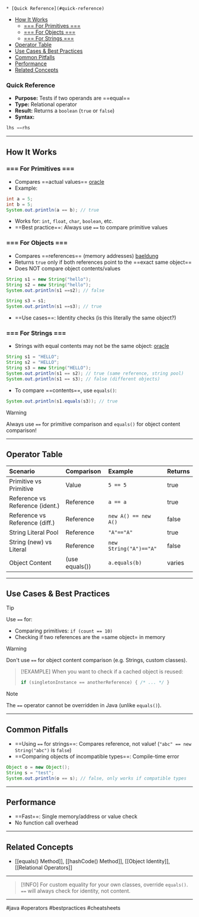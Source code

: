 
<!-- TOC -->
    * [Quick Reference](#quick-reference)
  * [How It Works](#how-it-works)
    * [=== For Primitives ===](#-for-primitives-)
    * [=== For Objects ===](#-for-objects-)
    * [=== For Strings ===](#-for-strings-)
  * [Operator Table](#operator-table)
  * [Use Cases & Best Practices](#use-cases--best-practices)
  * [Common Pitfalls](#common-pitfalls)
  * [Performance](#performance)
  * [Related Concepts](#related-concepts)
<!-- TOC -->

### Quick Reference


- **Purpose:** Tests if two operands are ==equal==
- **Type:** Relational operator
- **Result:** Returns a `boolean` (`true` or `false`)
- **Syntax:**


```java
lhs ==rhs
```


______________________________________________________________________

## How It Works

### === For Primitives ===


- Compares ==actual values== [oracle](https://docs.oracle.com/javase/tutorial/java/nutsandbolts/op2.html)
- Example:


```java
int a = 5;
int b = 5;
System.out.println(a == b); // true
```


- Works for: `int`, `float`, `char`, `boolean`, etc.
- ==Best practice==: Always use `==` to compare primitive values


### === For Objects ===


- Compares ==references== (memory addresses) [baeldung](https://www.baeldung.com/java-equals-method-operator-difference)
- Returns `true` only if both references point to the ==exact same object==
- Does NOT compare object contents/values


```java
String s1 = new String("hello");
String s2 = new String("hello");
System.out.println(s1 ==s2); // false

String s3 = s1;
System.out.println(s1 ==s3); // true
```


- ==Use cases==: Identity checks (is this literally the same object?)


### === For Strings ===


- Strings with equal contents may not be the same
  object: [oracle](https://docs.oracle.com/javase/tutorial/java/nutsandbolts/op2.html)


```java
String s1 = "HELLO";
String s2 = "HELLO";
String s3 = new String("HELLO");
System.out.println(s1 == s2); // true (same reference, string pool)
System.out.println(s1 == s3); // false (different objects)
```


- To compare ==contents==, use `equals()`:


```java
System.out.println(s1.equals(s3)); // true
```


> [!WARNING]
> Always use `==` for primitive comparison and `equals()` for object content comparison!

______________________________________________________________________

## Operator Table


| Scenario                        | Comparison     | Example                | Returns |
|:--------------------------------|:---------------|:-----------------------|:--------|
| Primitive vs Primitive          | Value          | `5 == 5`               | true    |
| Reference vs Reference (ident.) | Reference      | `a == a`               | true    |
| Reference vs Reference (diff.)  | Reference      | `new A() == new A()`   | false   |
| String Literal Pool             | Reference      | `"A"=="A"`             | true    |
| String (new) vs Literal         | Reference      | `new String("A")=="A"` | false   |
| Object Content                  | (use equals()) | `a.equals(b)`          | varies  |


______________________________________________________________________

## Use Cases & Best Practices

> [!TIP]
> Use `==` for:
>
> - Comparing primitives: `if (count == 10)`
> - Checking if two references are the =same object= in memory

> [!WARNING]
> Don't use `==` for object content comparison (e.g. Strings, custom classes).

> [!EXAMPLE]
> When you want to check if a cached object is reused:
>
> ```java
> if (singletonInstance == anotherReference) { /* ... */ }
> ```

> [!NOTE]
> The `==` operator cannot be overridden in Java (unlike `equals()`).

______________________________________________________________________

## Common Pitfalls


- ==Using `==` for strings==: Compares reference, not value! (`"abc" == new String("abc")` is `false`)
- ==Comparing objects of incompatible types==: Compile-time error


```java
Object o = new Object();
String s = "test";
System.out.println(o == s); // false, only works if compatible types
```


______________________________________________________________________

## Performance


- ==Fast==: Single memory/address or value check
- No function call overhead


______________________________________________________________________

## Related Concepts


- \[[equals() Method]\], \[[hashCode() Method]\], \[[Object Identity]\], \[[Relational Operators]\]


______________________________________________________________________

> [!INFO]
> For custom equality for your own classes, override `equals()`. `==` will always check for identity, not content.

______________________________________________________________________

#java #operators #bestpractices #cheatsheets
